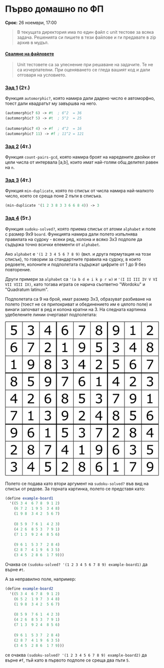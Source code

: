 # Първо домашно по ФП

**Срок:** 26 ноември, 17:00

> В текущата директория има по един файл с unit тестове за всяка задача. Решенията си пишете в тези файлове и ги предавате в zip архив в мудъл.
#### [Сваляне на файловете](https://download-directory.github.io/?url=https%3A%2F%2Fgithub.com%2Ftriffon%2Ffp-2021-22%2Ftree%2Fmaster%2Fhomeworks%2F1-scheme)

> Unit тестовете са за улеснение при решаване на задачите. Те не са изчерпателни. При оценяването се гледа вашият код и дали отговаря на условието.

### [Зад 1][p1] (2т.)
Функция `automorphic?`, която намира дали дадено число е автоморфно,
тоест дали квадратът му завършва на него.

```scheme
(automorphic? 6) -> #t  ; 6^2  = 36
(automorphic? 5) -> #t  ; 5^2  = 25

(automorphic? 4) -> #f  ; 4^2  = 16
(automorphic? 11) -> #f ; 11^2 = 121
```

### [Зад 2][p2] (4т.)
Функция `count-pairs-gcd`, която намира броят на наредените двойки от цели числа
от интервала [a,b], които имат най-голям общ делител равен на `n`.

### [Зад 3][p3] (4т.)
Функция `min-duplicate`, която по списък от числа намира най-малкото число,
което се среща поне 2 пъти в списъка.

```scheme
(min-duplicate '(1 2 3 8 3 3 6 6 8 4)) -> 3
```

### [Зад 4][p4] (5т.)
Функция `sudoku-solved?`, която приема списък от атоми `alphabet` и поле с размер 9x9 `board`.
Функцията намира дали полето изпълнява правилата на судоку - всеки ред, колона и
всяко 3x3 подполе да съдържа точно всички елементи от `alphabet`.

Ако `alphabet` е `'(1 2 3 4 5 6 7 8 9)` (вкл. и друга пермутация на този списък),
то говорим за стандартните правила на судоку, в които редовете, колоните и
подполетата съдържат цифрите от 1 до 9 без повторение.

Други примери за `alphabet` са `'(a b d e i k p r w)` и `'(I II III IV V VI VII VIII IX)`,
като тогава играта се нарича съответно "Wordoku" и "Quadratum latinum".

Подполетата са 9 на брой, имат размер 3x3, образуват разбиване на полето (тоест не се припокриват и
обединението им е цялото поле) и винаги започват в ред и колона кратни на 3.
На следната картинка удебелените линии очертават подполетата:

![](sudoku.svg)

Полето се подава като втори аргумент на `sudoku-solved?` във вид на списък от редове.
За горната картинка, полето се представя като:

```scheme
(define example-board1
  '((5 3 4  6 7 8  9 1 2)
    (6 7 2  1 9 5  3 4 8)
    (1 9 8  3 4 2  5 6 7)

    (8 5 9  7 6 1  4 2 3)
    (4 2 6  8 5 3  7 9 1)
    (7 1 3  9 2 4  8 5 6)

    (9 6 1  5 3 7  2 8 4)
    (2 8 7  4 1 9  6 3 5)
    (3 4 5  2 8 6  1 7 9)))
```
Очаква се `(sudoku-solved? '(1 2 3 4 5 6 7 8 9) example-board1)` да върне `#t`.

А за неправилно поле, например:
```scheme
(define example-board2
  '((5 3 4  6 7 8  9 1 2)
    (6 5 2  1 9 7  3 4 8)
    (1 9 8  3 4 2  5 6 7)

    (8 5 9  7 6 1  4 2 3)
    (4 2 6  8 5 3  7 9 1)
    (7 1 3  9 2 4  8 5 6)

    (9 6 1  5 3 7  2 8 4)
    (2 8 7  4 1 9  6 3 5)
    (3 4 5  2 8 6  1 7 9)))
```
се очаква `(sudoku-solved? '(1 2 3 4 5 6 7 8 9) example-board2)` да върне `#f`,
тъй като в първото подполе се среща два пъти `5`.


[p1]: ./01.automorphic.rkt
[p2]: ./02.count-pairs-gcd.rkt
[p3]: ./03.min-duplicate.rkt
[p4]: ./04.sudoku.rkt
